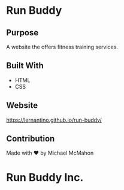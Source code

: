 # Run Buddy

## Purpose
A website the offers fitness training services.

## Built With
* HTML
* CSS

## Website
https://lernantino.github.io/run-buddy/

## Contribution 
Made with ❤️ by Michael McMahon

# Run Buddy Inc.